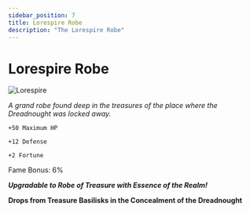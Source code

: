 ```yaml
---
sidebar_position: 7
title: Lorespire Robe
description: "The Lorespire Robe"
---
```


# Lorespire Robe

![Lorespire](https://cdn.discordapp.com/attachments/1187552567295758487/1188534189306421350/Lorespire_Robe.png?ex=659adfb8&is=65886ab8&hm=a00fca3894c24fa3b36b0d355c2afe5342970e098d0bd33de7cee6628fc5c97b&)

<i>A grand robe found deep in the treasures of the place where the Dreadnought was locked away.</i>

    +50 Maximum HP
    
    +12 Defense
    
    +2 Fortune
    
Fame Bonus: 6%

***Upgradable to Robe of Treasure with Essence of the Realm!***

**Drops from Treasure Basilisks in the Concealment of the Dreadnought**
